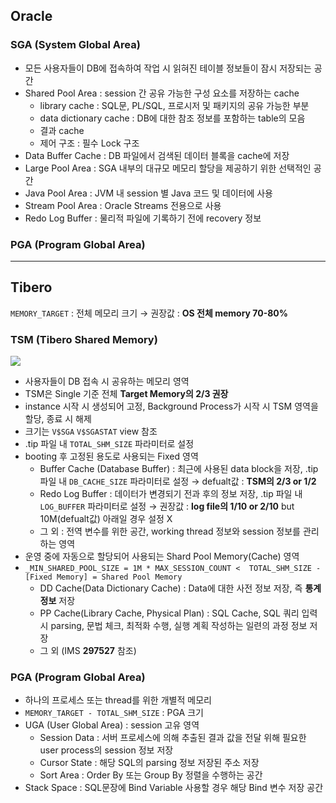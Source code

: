 ## Oracle
### SGA (System Global Area)
- 모든 사용자들이 DB에 접속하여 작업 시 읽혀진 테이블 정보들이 잠시 저장되는 공간
- Shared Pool Area : session 간 공유 가능한 구성 요소를 저장하는 cache
  - library cache : SQL문, PL/SQL, 프로시저 및 패키지의 공유 가능한 부분
  - data dictionary cache : DB에 대한 참조 정보를 포함하는 table의 모음
  - 결과 cache
  - 제어 구조 :  필수 Lock 구조
- Data Buffer Cache : DB 파일에서 검색된 데이터 블록을 cache에 저장
- Large Pool Area : SGA 내부의 대규모 메모리 할당을 제공하기 위한 선택적인 공간
- Java Pool Area : JVM 내 session 별 Java 코드 및 데이터에 사용
- Stream Pool Area : Oracle Streams 전용으로 사용
- Redo Log Buffer : 물리적 파일에 기록하기 전에 recovery 정보
### PGA (Program Global Area)

---
## Tibero
`MEMORY_TARGET` : 전체 메모리 크기 → 권장값 : **OS 전체 memory 70-80%**
### TSM (Tibero Shared Memory)
![](https://prod-files-secure.s3.us-west-2.amazonaws.com/2e9f035b-3bba-4ce1-902b-03e8e4545fa2/50e74659-9cf4-4d7e-a1bb-37b94051050d/3.1_TSM.png?X-Amz-Algorithm=AWS4-HMAC-SHA256&X-Amz-Content-Sha256=UNSIGNED-PAYLOAD&X-Amz-Credential=ASIAZI2LB466QYWZTBU5%2F20250808%2Fus-west-2%2Fs3%2Faws4_request&X-Amz-Date=20250808T040401Z&X-Amz-Expires=3600&X-Amz-Security-Token=IQoJb3JpZ2luX2VjEGQaCXVzLXdlc3QtMiJIMEYCIQC6mnJn2EVhrC0ekCojk40elEoKARXlwmcXwbwSWez2DgIhAPS7z%2FiMkfMkMsre6wLJGo6aQyHgQMKLSd3aRWLSdF0HKogECJ3%2F%2F%2F%2F%2F%2F%2F%2F%2F%2FwEQABoMNjM3NDIzMTgzODA1Igw%2Fiknkar31ckhCU8gq3AOC9W48fENO%2BII1Oty6fUqTMAEIkU%2FEZH6pJKECIJGNXOBk%2BRYWAQe6qAVhaULng%2BgbvaOtqdHP96U8yOV0dU2Ct5KjwcYNRp%2FcDUPD%2FRflgwXRYg05cfk0qwPYXsbWPBVQHk%2ByRMegMw0t%2F58UdnnMyhWwjbTQydI9t1px2yDgvkzIQbJaHUSZdGL2PAFT%2BN349DCzueODEVsTSUKe%2FhrG0d3S8jqePM6Oasx1aPBaPfpmUVtWtmU5OMdh%2FZyw%2FrzVNODCrbJIah0QXxcB07IV09VZukbeExOdRdqSJwpoyA6zURvaM%2BtjC1ic4gK2jKq5HRAlPQCxv67vPIjCsfW%2Bxt1i%2Bq2fJilyS5o6EbjLPDDZgFcma8YeY1Ag2RwaxUm3BPgUzAqIenyjM88w%2FsBg5eK%2BPcldt4jhhfUC9D%2FmMuHHm3KdYCVqVdDbfT2IKMIfSPVpT91szFDKqbkjvhNaqy7uGZDKEU%2F%2F08oucd2ti92j%2FNOJiVmiLb1wd9tXZvUY%2FMuieXSi6sO24xHomso%2BNhmaA%2FRW7QDOML%2Bpn42kqZrrJ5Hkf%2BY%2Bq%2FnBLgNxoG%2B0cxl9OULV7QoGiqlnJP0aMVgHudEzvcorUbsd2b6Yh3Ug6LYuatCfeTfBEzD44NXEBjqkAZhOlIWjgYkPPpYE51jxi%2BeVlFu6NSfeTejBtyyTcMocQbKefDhuDSqqQT4t7G18yAKSgFq49irYS%2FHSVtLqeBcfu3rkR8CrBPbRIzAMAtTLn7yjWeyBToJvyjeB2XwbcJkhDBCGBZgLFYKlt74VKQ%2BC564r4iFyd%2FsVKRpJM6bVtvCCFEu7RkSBxOhJIMARAj%2Bcd%2Fp6iWQM0bQtdbTtBFjuifCp&X-Amz-Signature=a9c8ef94d7846415a923be6c85e347b87cec314baebac0600e9689d16f32fbeb&X-Amz-SignedHeaders=host&x-amz-checksum-mode=ENABLED&x-id=GetObject)
- 사용자들이 DB 접속 시 공유하는 메모리 영역
- TSM은 Single 기준 전체 **Target Memory의 2/3 권장**
- instance 시작 시 생성되어 고정, Background Process가 시작 시 TSM 영역을 할당, 종료 시 해제
- 크기는 `V$SGA` `V$SGASTAT` view 참조
- .tip 파일 내 `TOTAL_SHM_SIZE` 파라미터로 설정
- booting 후 고정된 용도로 사용되는 Fixed 영역
  - Buffer Cache (Database Buffer) : 최근에 사용된 data block을 저장, .tip 파일 내 `DB_CACHE_SIZE` 파라미터로 설정 → defualt값 : **TSM의 2/3 or 1/2**
  - Redo Log Buffer : 데이터가 변경되기 전과 후의 정보 저장, .tip 파일 내 `LOG_BUFFER` 파라미터로 설정 → 권장값 : **log file의 1/10 or 2/10** but 10M(defualt값) 아래일 경우 설정 X
  - 그 외 : 전역 변수를 위한 공간, working thread 정보와 session 정보를 관리하는 영역
- 운영 중에 자동으로 할당되어 사용되는 Shard Pool Memory(Cache) 영역
- `_MIN_SHARED_POOL_SIZE = 1M * MAX_SESSION_COUNT <  TOTAL_SHM_SIZE - [Fixed Memory] = Shared Pool Memory`
  - DD Cache(Data Dictionary Cache) : Data에 대한 사전 정보 저장, 즉 **통계정보** 저장 
  - PP Cache(Library Cache, Physical Plan) : SQL Cache, SQL 쿼리 입력 시 parsing, 문법 체크, 최적화 수행, 실행 계획 작성하는 일련의 과정 정보 저장
  - 그 외  (IMS **297527** 참조)
### PGA (Program Global Area)
- 하나의 프로세스 또는 thread를 위한 개별적 메모리
- `MEMORY_TARGET - TOTAL_SHM_SIZE` : PGA 크기
- UGA (User Global Area) : session 고유 영역
  - Session Data : 서버 프로세스에 의해 추출된 결과 값을 전달 위해 필요한 user process의 session 정보 저장
  - Cursor State : 해당 SQL의 parsing 정보 저장된 주소 저장
  - Sort Area : Order By 또는 Group By 정렬을 수행하는 공간
- Stack Space : SQL문장에 Bind Variable 사용할 경우 해당 Bind 변수 저장 공간

